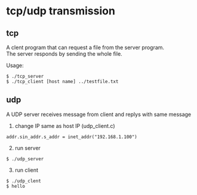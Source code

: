 # tcp/udp transmission #


## tcp ##
A clent program that can request a file from the server program.   
The server responds by sending the whole file.   

Usage:
```
$ ./tcp_server
$ ./tcp_client [host name] ../testfile.txt
```


## udp ##
A UDP server receives message from client and replys with same message   

1. change IP same as host IP (udp_client.c)
```
addr.sin_addr.s_addr = inet_addr("192.168.1.100")
```
2. run server
```
$ ./udp_server
```
3. run client
```
$ ./udp_clent
$ hello
```

